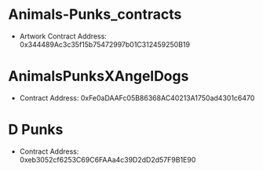# Animals-Punks_contracts

- Artwork Contract Address: 0x344489Ac3c35f15b75472997b01C312459250B19

# AnimalsPunksXAngelDogs
- Contract Address: 0xFe0aDAAFc05B86368AC40213A1750ad4301c6470

# D Punks
- Contract Address: 0xeb3052cf6253C69C6FAAa4c39D2dD2d57F9B1E90